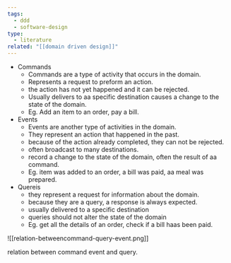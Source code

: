 ```yaml
---
tags:
  - ddd
  - software-design
type:
  - literature
related: "[[domain driven design]]"
---
```



- Commands
    - Commands are a type of activity that occurs in the domain.
    - Represents a request to preform an action.
    - the action has not yet happened and it can be rejected.
    - Usually delivers to aa specific destination causes a change to the state of the domain.
    - Eg. Add an item to an order, pay a bill.
- Events
    - Events are another type of activities in the domain.
    - They represent an action that happened in the past.
    - because of the action already completed, they can not be rejected.
    - often broadcast to many destinations.
    - record a change to the state of the domain, often the result of aa command.
    - Eg. item was added to an order, a bill was paid, aa meal was prepared.
- Quereis
    - they represent a request for information about the domain.
    - because they are a query, a response is always expected.
    - usually delivered to a specific destination
    - queries should not alter the state of the domain
    - Eg. get all the details of an order, check if a bill haas been paid.


![[relation-betweencommand-query-event.png]]

relation between command event and query.
